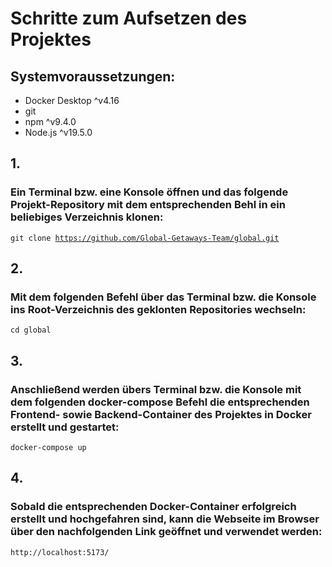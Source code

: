 # Schritte zum Aufsetzen des Projektes

## Systemvoraussetzungen:
- Docker Desktop ^v4.16
- git
- npm ^v9.4.0 
- Node.js ^v19.5.0

## 1. 
### Ein Terminal bzw. eine Konsole öffnen und das folgende Projekt-Repository mit dem entsprechenden Behl in ein beliebiges Verzeichnis klonen:
<code>git clone https://github.com/Global-Getaways-Team/global.git</code>

## 2. 
### Mit dem folgenden Befehl über das Terminal bzw. die Konsole ins Root-Verzeichnis des geklonten Repositories wechseln:
<code>cd global</code>

## 3. 
### Anschließend werden übers Terminal bzw. die Konsole mit dem folgenden docker-compose Befehl die entsprechenden Frontend- sowie Backend-Container des Projektes in Docker erstellt und gestartet:
<code>docker-compose up</code>

## 4. 
### Sobald die entsprechenden Docker-Container erfolgreich erstellt und hochgefahren sind, kann die Webseite im Browser über den nachfolgenden Link geöffnet und verwendet werden:
<code>http://localhost:5173/</code>